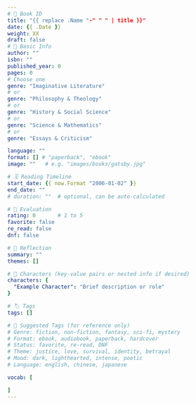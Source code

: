 ```yaml
---
# 🧩 Book ID
title: "{{ replace .Name "-" " " | title }}"
date: {{ .Date }}
weight: XX
draft: false
# 📘 Basic Info
author: ""
isbn: ""
published_year: 0
pages: 0
# Choose one
genre: "Imaginative Literature"
# or
genre: "Philosophy & Theology"
# or
genre: "History & Social Science"
# or
genre: "Science & Mathematics"
# or
genre: "Essays & Criticism"

language: ""
format: [] # "paperback", "ebook"
image: ""   # e.g. "images/books/gatsby.jpg"

# 🗓 Reading Timeline
start_date: {{ now.Format "2006-01-02" }}
end_date: ""
# duration: ""  # optional, can be auto-calculated

# 🌟 Evaluation
rating: 0       # 1 to 5
favorite: false
re_read: false
dnf: false

# 🧠 Reflection
summary: ""
themes: []

# 👥 Characters (key-value pairs or nested info if desired)
characters: {
  "Example Character": "Brief description or role"
}

# 🏷 Tags
tags: []

# 🧭 Suggested Tags (for reference only)
# Genre: fiction, non-fiction, fantasy, sci-fi, mystery
# Format: ebook, audiobook, paperback, hardcover
# Status: favorite, re-read, DNF
# Theme: justice, love, survival, identity, betrayal
# Mood: dark, lighthearted, intense, poetic
# Language: english, chinese, japanese

vocab: [

]
---
```


